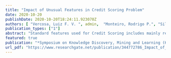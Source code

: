 ```yaml
---
title: "Impact of Unusual Features in Credit Scoring Problem"
date: 2020-10-20
publishDate: 2020-10-20T18:24:11.923070Z
authors: [ "Vercosa, Luiz F. V. ", admin,  "Monteiro, Rodrigo P.", "Silva, Kleber D. M." , "Jailson, O. L." , "Maciel, Alexandre M. A.", "Bezerra, Byron L. D.", "Bastos-Filho, Carmelo J. A." ]
publication_types: ["1"]
abstract: "Standard features used for Credit Scoring includes mainly registration and financial data from customers. However, exploring new features is of great interest for financial companies, since slight improvements in the person score directly impact the company revenue . In this work, we categorize features from open credit scoring datasets and compare them with the features found in a real company dataset. The company dataset contains unusual feature groups such as historical, geolocation, web behavior, and demographic data. We performed bivariate tests using the Kolmogorov-Smirnov metric and features to assess the performance of the particular feature groups. We also generated a score of good payer by using AdaBoost, Multilayer Perceptron, and XGBoost algorithms. Then, we analyzed the results with different metrics and compared them with the real company results. Our main finding was that these features added a small improvement to current datasets. We also identified the most promising feature groups and noticed that the tuned XGBoost performed better than the company solution in three out of four deployed metrics."
featured: true
publication: "*Symposium on Knowledge Discovery, Mining and Learning (KDMILE 2020)*"
url_pdf: "https://www.researchgate.net/publication/344772786_Impact_of_Unusual_Features_in_Credit_Scoring_Problem"
---
```


